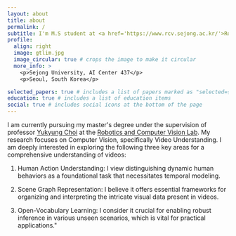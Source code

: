 ```yaml
---
layout: about
title: about
permalink: /
subtitle: I'm M.S student at <a href='https://www.rcv.sejong.ac.kr/'>Robotics and Computer Vision Lab</a>. at <a href='http://www.sejong.ac.kr/'>Sejong University</a>.
profile:
  align: right
  image: gtlim.jpg
  image_circular: true # crops the image to make it circular
  more_info: >
    <p>Sejong University, AI Center 437</p>
    <p>Seoul, South Korea</p>

selected_papers: true # includes a list of papers marked as "selected={true}"
education: true # includes a list of education items
social: true # includes social icons at the bottom of the page
---
```


I am currently pursuing my master's degree under the supervision of professor [Yukyung Choi](https://scholar.google.com/citations?user=vMrPtrAAAAAJ&hl=en) at the [Robotics and Computer Vision Lab](https://www.rcv.sejong.ac.kr/home). My research focuses on Computer Vision, specifically Video Understanding. I am deeply interested in exploring the following three key areas for a comprehensive understanding of videos:

1. Human Action Understanding: I view distinguishing dynamic human behaviors as a foundational task that necessitates temporal modeling.
   
2. Scene Graph Representation: I believe it offers essential frameworks for organizing and interpreting the intricate visual data present in videos.

3. Open-Vocabulary Learning: I consider it crucial for enabling robust inference in various unseen scenarios, which is vital for practical applications."



